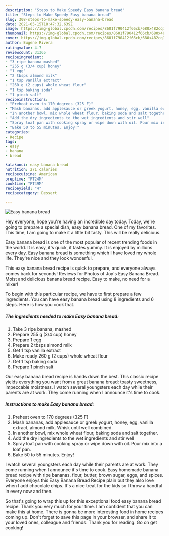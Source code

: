 ```yaml
---
description: "Steps to Make Speedy Easy banana bread"
title: "Steps to Make Speedy Easy banana bread"
slug: 308-steps-to-make-speedy-easy-banana-bread
date: 2021-05-15T18:47:32.639Z
image: https://img-global.cpcdn.com/recipes/8601f790412f66cb/680x482cq70/easy-banana-bread-recipe-main-photo.jpg
thumbnail: https://img-global.cpcdn.com/recipes/8601f790412f66cb/680x482cq70/easy-banana-bread-recipe-main-photo.jpg
cover: https://img-global.cpcdn.com/recipes/8601f790412f66cb/680x482cq70/easy-banana-bread-recipe-main-photo.jpg
author: Eugene Rivera
ratingvalue: 4.7
reviewcount: 31365
recipeingredient:
- "3 ripe banana mashed"
- "255 g (3/4 cup) honey"
- "1 egg"
- "2 tbsps almond milk"
- "1 tsp vanilla extract"
- "260 g (2 cups) whole wheat flour"
- "1 tsp baking soda"
- "1 pinch salt"
recipeinstructions:
- "Preheat oven to 170 degrees (325 F)"
- "Mash bananas, add applesauce or greek yogurt, honey, egg, vanilla extract, almond milk. Whisk until well combined."
- "In another bowl, mix whole wheat flour, baking soda and salt together."
- "Add the dry ingredients to the wet ingredients and stir well"
- "Spray loaf pan with cooking spray or wipe down with oil. Pour mix into a loaf pan."
- "Bake 50 to 55 minutes. Enjoy!"
categories:
- Recipe
tags:
- easy
- banana
- bread

katakunci: easy banana bread 
nutrition: 271 calories
recipecuisine: American
preptime: "PT24M"
cooktime: "PT49M"
recipeyield: "4"
recipecategory: Dessert

---
```



![Easy banana bread](https://img-global.cpcdn.com/recipes/8601f790412f66cb/680x482cq70/easy-banana-bread-recipe-main-photo.jpg)

Hey everyone, hope you're having an incredible day today. Today, we're going to prepare a special dish, easy banana bread. One of my favorites. This time, I am going to make it a little bit tasty. This will be really delicious.

Easy banana bread is one of the most popular of recent trending foods in the world. It is easy, it's quick, it tastes yummy. It is enjoyed by millions every day. Easy banana bread is something which I have loved my whole life. They're nice and they look wonderful.

This easy banana bread recipe is quick to prepare, and everyone always comes back for seconds! Reviews for Photos of Joy&#39;s Easy Banana Bread. Moist and delicious banana bread recipe. Easy to make, no need for a mixer!


To begin with this particular recipe, we have to first prepare a few ingredients. You can have easy banana bread using 8 ingredients and 6 steps. Here is how you cook that.

<!--inarticleads1-->

##### The ingredients needed to make Easy banana bread:

1. Take 3 ripe banana, mashed
1. Prepare 255 g (3/4 cup) honey
1. Prepare 1 egg
1. Prepare 2 tbsps almond milk
1. Get 1 tsp vanilla extract
1. Make ready 260 g (2 cups) whole wheat flour
1. Get 1 tsp baking soda
1. Prepare 1 pinch salt


Our easy banana bread recipe is hands down the best. This classic recipe yields everything you want from a great banana bread: toasty sweetness, impeccable moistness. I watch several youngsters each day while their parents are at work. They come running when I announce it&#39;s time to cook. 

<!--inarticleads2-->

##### Instructions to make Easy banana bread:

1. Preheat oven to 170 degrees (325 F)
1. Mash bananas, add applesauce or greek yogurt, honey, egg, vanilla extract, almond milk. Whisk until well combined.
1. In another bowl, mix whole wheat flour, baking soda and salt together.
1. Add the dry ingredients to the wet ingredients and stir well
1. Spray loaf pan with cooking spray or wipe down with oil. Pour mix into a loaf pan.
1. Bake 50 to 55 minutes. Enjoy!


I watch several youngsters each day while their parents are at work. They come running when I announce it&#39;s time to cook. Easy homemade banana bread recipe with ripe bananas, flour, butter, brown sugar, eggs, and spices. Everyone enjoys this Easy Banana Bread Recipe plain but they also love when I add chocolate chips. It&#39;s a nice treat for the kids so I throw a handful in every now and then. 

So that's going to wrap this up for this exceptional food easy banana bread recipe. Thank you very much for your time. I am confident that you can make this at home. There is gonna be more interesting food in home recipes coming up. Don't forget to save this page in your browser, and share it to your loved ones, colleague and friends. Thank you for reading. Go on get cooking!
